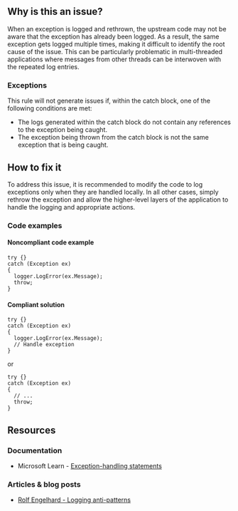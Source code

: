 ## Why is this an issue?

When an exception is logged and rethrown, the upstream code may not be aware that the exception has already been logged. As a result, the same
exception gets logged multiple times, making it difficult to identify the root cause of the issue. This can be particularly problematic in
multi-threaded applications where messages from other threads can be interwoven with the repeated log entries.

### Exceptions

This rule will not generate issues if, within the catch block, one of the following conditions are met:

- The logs generated within the catch block do not contain any references to the exception being caught.
- The exception being thrown from the catch block is not the same exception that is being caught.

## How to fix it

To address this issue, it is recommended to modify the code to log exceptions only when they are handled locally. In all other cases, simply
rethrow the exception and allow the higher-level layers of the application to handle the logging and appropriate actions.

### Code examples

#### Noncompliant code example

    try {}
    catch (Exception ex)
    {
      logger.LogError(ex.Message);
      throw;
    }

#### Compliant solution

    try {}
    catch (Exception ex)
    {
      logger.LogError(ex.Message);
      // Handle exception
    }

or

    try {}
    catch (Exception ex)
    {
      // ...
      throw;
    }

## Resources

### Documentation

- Microsoft Learn - [Exception-handling statements](https://learn.microsoft.com/en-us/dotnet/csharp/language-reference/statements/exception-handling-statements)

### Articles & blog posts

- [Rolf Engelhard - Logging anti-patterns](https://rolf-engelhard.de/2013/04/logging-anti-patterns-part-ii/)
